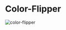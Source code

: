 # Color-Flipper

![color-flipper](https://user-images.githubusercontent.com/12743521/124448341-f41cd180-dd9f-11eb-888a-1d862af1c49b.png)

